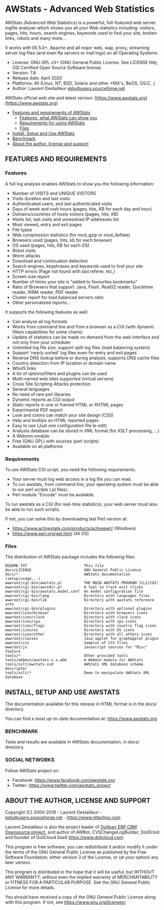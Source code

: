 # AWStats - Advanced Web Statistics

AWStats (Advanced Web Statistics) is a powerful, full-featured web server
logfile analyzer which shows you all your Web statistics including: visitors,
pages, hits, hours, search engines, keywords used to find your site, broken
links, robots and many more...

It works with IIS 5.0+, Apache and all major web, wap, proxy, streaming
server log files (and even ftp servers or mail logs) on all Operating Systems.

- License: GNU GPL v3+ (GNU General Public License. See LICENSE file), OSI Certified Open Source Software license.
- Version: 7.8
- Release date: April 2020
- Platforms: All (Linux, NT, BSD, Solaris and other *NIX's, BeOS, OS/2...)
- Author: Laurent Destailleur <eldy@users.sourceforge.net>

AWStats official web site and latest version: [https://www.awstats.org](https://www.awstats.org)

- [Features and requirements of AWStats](#features-and-requirements) 
  * [Features, what AWStats can show you](#features)
  * [Requirements for using AWStats](#requirements)
  * [Files](#files)
- [Install, Setup and Use AWStats](#install-setup-and-use-awstats)
- [Benchmark](#benchmark)
- [About the author, license and support](#about-the-author-license-and-support)

## FEATURES AND REQUIREMENTS

### Features

A full log analysis enables AWStats to show you the following information:
- Number of VISITS and UNIQUE VISITORS
- Visits duration and last visits
- Authenticated users, and last authenticated visits
- Days of week and rush hours (pages, hits, KB for each day and hour)
- Domains/countries of hosts visitors (pages, hits, KB)
- Hosts list, last visits and unresolved IP addresses list
- Most viewed, entry and exit pages
- File types
- Web compression statistics (for mod_gzip or mod_deflate)
- Browsers used (pages, hits, kb for each browser)
- OS used (pages, hits, KB for each OS)
- Robot visits
- Worm attacks
- Download and continuation detection
- Search engines, keyphrases and keywords used to find your site
- HTTP errors (Page not found with last referer, etc,)
- Screen size report
- Number of times your site is "added to favourites bookmarks"
- Ratio of Browsers that support: Java, Flash, RealG2 reader, Quicktime reader, WMA reader, PDF reader
- Cluster report for load balanced servers ratio
- Other personalized reports...

It supports the following features as well:
- Can analyze all log formats
- Works from command line and from a browser as a CGI (with dynamic filters capabilities for some charts)
- Update of statistics can be made on demand from the web interface and not only from your scheduler
- Unlimited log file size, support split log files (load balancing system)
- Support 'nearly sorted' log files even for entry and exit pages
- Reverse DNS lookup before or during analysis, supports DNS cache files
- Country detection from IP location or domain name
- WhoIS links
- A lot of options/filters and plugins can be used
- Multi-named web sites supported (virtual servers)
- Cross Site Scripting Attacks protection
- Several languages
- No need of rare perl libraries
- Dynamic reports as CGI output
- Static reports in one or framed HTML or XHTML pages
- Experimental PDF export
- Look and colors can match your site design (CSS)
- Help and tooltips on HTML reported pages
- Easy to use (Just one configuration file to edit)
- Analysis database can be stored in XML format (for XSLT processing, ...)
- A Webmin module
- Free (GNU GPL) with sources (perl scripts)
- Available on all platforms

### Requirements

To use AWStats CGI script, you need the following requirements:
- Your server must log web access in a log file you can read.
- To run awstats, from command line, your operating system must be able to run perl scripts (.pl files).
- Perl module "Encode" must be available.

To run awstats as a CGI (for real-time statistics), your web server must also be able to run such scripts.

If not, you can solve this by downloading last Perl version at:
- <https://www.activestate.com/products/activeperl/> (Windows)
- <https://www.perl.org/get.html> (All OS)

### Files

The distribution of AWStats package includes the following files:

	README.TXT                          This file
	docs/LICENSE                        GNU General Public Licence
	docs/*                              AWStats documentation (setup/usage...)
	wwwroot/cgi-bin/awstats.pl          THE MAIN AWSTATS PROGRAM (CLI/CGI)
	wwwroot/cgi-bin/awredir.pl          A tool to track exit clicks
	wwwroot/cgi-bin/awstats.model.conf  An model configuration file
	wwwroot/cgi-bin/lang                Directory with languages files
	wwwroot/cgi-bin/lib                 Directory with awstats reference info
	wwwroot/cgi-bin/plugins             Directory with optional plugins
	wwwroot/icon/browser                Directory with browsers icons
	wwwroot/icon/clock                  Directory with clock icons
	wwwroot/icon/cpu                    Directory with cpu icons
	wwwroot/icon/flags                  Directory with country flag icons
	wwwroot/icon/os                     Directory with OS icons
	wwwroot/icon/other                  Directory with all others icons
	wwwroot/classes                     Java applet for graphapplet plugin
	wwwroot/css                         Samples of CSS files
	wwwroot/js                          Javascript sources for "Misc" feature
	tools/*                             Other provided tools
	tools/webmin/awstats-x.x.wbm        A Webmin module for AWStats
	tools/xslt/awstats.xsd              AWStats XML database schema descriptor
	tools/xslt/*                        Demo to manipulate AWStats XML database

## INSTALL, SETUP AND USE AWSTATS

The documentation available for this release in HTML format is in the docs/ directory.

You can find a most up-to-date documentation at:
<https://www.awstats.org>

### BENCHMARK
Tests and results are available in AWStats documentation, in docs/ directory.


### SOCIAL NETWORKS

Follow AWStats project on:

- Facebook: <https://www.facebook.com/awstats.org>
- Twitter: <https://www.twitter.com/awstats_project>

## ABOUT THE AUTHOR, LICENSE AND SUPPORT

Copyright (C) 2000-2019 - Laurent Destailleur - eldy@users.sourceforge.net - <https://www.nltechno.com>

Laurent Destailleur is also the project leader of [Dolibarr ERP CRM Opensource project](https://www.dolibarr.org),
and author of AWBot, CVSChangeLogBuilder, DoliDroid and founder of DoliCloud SaaS <https://www.dolicloud.com>.

This program is free software; you can redistribute it and/or modify
it under the terms of the GNU General Public License as published by
the Free Software Foundation; either version 3 of the License, or
(at your option) any later version.

This program is distributed in the hope that it will be useful,
but WITHOUT ANY WARRANTY; without even the implied warranty of
MERCHANTABILITY or FITNESS FOR A PARTICULAR PURPOSE.  See the
GNU General Public License for more details.

You should have received a copy of the GNU General Public License
along with this program. If not, see <https://www.gnu.org/licenses/>.
